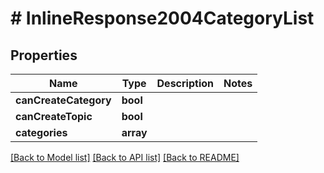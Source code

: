 # # InlineResponse2004CategoryList

## Properties

Name | Type | Description | Notes
------------ | ------------- | ------------- | -------------
**canCreateCategory** | **bool** |  |
**canCreateTopic** | **bool** |  |
**categories** | **array** |  |

[[Back to Model list]](../../README.md#models) [[Back to API list]](../../README.md#endpoints) [[Back to README]](../../README.md)

